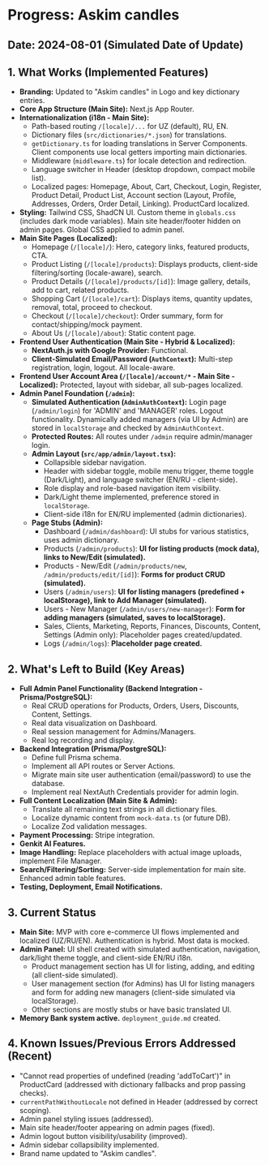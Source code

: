 
# Progress: Askim candles

## Date: 2024-08-01 (Simulated Date of Update)

## 1. What Works (Implemented Features)

*   **Branding:** Updated to "Askim candles" in Logo and key dictionary entries.
*   **Core App Structure (Main Site):** Next.js App Router.
*   **Internationalization (i18n - Main Site):**
    *   Path-based routing `/[locale]/...` for UZ (default), RU, EN.
    *   Dictionary files (`src/dictionaries/*.json`) for translations.
    *   `getDictionary.ts` for loading translations in Server Components. Client components use local getters importing main dictionaries.
    *   Middleware (`middleware.ts`) for locale detection and redirection.
    *   Language switcher in Header (desktop dropdown, compact mobile list).
    *   Localized pages: Homepage, About, Cart, Checkout, Login, Register, Product Detail, Product List, Account section (Layout, Profile, Addresses, Orders, Order Detail, Linking). ProductCard localized.
*   **Styling:** Tailwind CSS, ShadCN UI. Custom theme in `globals.css` (includes dark mode variables). Main site header/footer hidden on admin pages. Global CSS applied to admin panel.
*   **Main Site Pages (Localized):**
    *   Homepage (`/[locale]/`): Hero, category links, featured products, CTA.
    *   Product Listing (`/[locale]/products`): Displays products, client-side filtering/sorting (locale-aware), search.
    *   Product Details (`/[locale]/products/[id]`): Image gallery, details, add to cart, related products.
    *   Shopping Cart (`/[locale]/cart`): Displays items, quantity updates, removal, total, proceed to checkout.
    *   Checkout (`/[locale]/checkout`): Order summary, form for contact/shipping/mock payment.
    *   About Us (`/[locale]/about`): Static content page.
*   **Frontend User Authentication (Main Site - Hybrid & Localized):**
    *   **NextAuth.js with Google Provider:** Functional.
    *   **Client-Simulated Email/Password (`AuthContext`):** Multi-step registration, login, logout. All locale-aware.
*   **Frontend User Account Area (`/[locale]/account/*` - Main Site - Localized):** Protected, layout with sidebar, all sub-pages localized.
*   **Admin Panel Foundation (`/admin`):**
    *   **Simulated Authentication (`AdminAuthContext`):** Login page (`/admin/login`) for 'ADMIN' and 'MANAGER' roles. Logout functionality. Dynamically added managers (via UI by Admin) are stored in `localStorage` and checked by `AdminAuthContext`.
    *   **Protected Routes:** All routes under `/admin` require admin/manager login.
    *   **Admin Layout (`src/app/admin/layout.tsx`):**
        *   Collapsible sidebar navigation.
        *   Header with sidebar toggle, mobile menu trigger, theme toggle (Dark/Light), and language switcher (EN/RU - client-side).
        *   Role display and role-based navigation item visibility.
        *   Dark/Light theme implemented, preference stored in `localStorage`.
        *   Client-side i18n for EN/RU implemented (admin dictionaries).
    *   **Page Stubs (Admin):**
        *   Dashboard (`/admin/dashboard`): UI stubs for various statistics, uses admin dictionary.
        *   Products (`/admin/products`): **UI for listing products (mock data), links to New/Edit (simulated).**
        *   Products - New/Edit (`/admin/products/new`, `/admin/products/edit/[id]`): **Forms for product CRUD (simulated).**
        *   Users (`/admin/users`): **UI for listing managers (predefined + localStorage), link to Add Manager (simulated).**
        *   Users - New Manager (`/admin/users/new-manager`): **Form for adding managers (simulated, saves to localStorage).**
        *   Sales, Clients, Marketing, Reports, Finances, Discounts, Content, Settings (Admin only): Placeholder pages created/updated.
        *   Logs (`/admin/logs`): **Placeholder page created.**

## 2. What's Left to Build (Key Areas)

*   **Full Admin Panel Functionality (Backend Integration - Prisma/PostgreSQL):**
    *   Real CRUD operations for Products, Orders, Users, Discounts, Content, Settings.
    *   Real data visualization on Dashboard.
    *   Real session management for Admins/Managers.
    *   Real log recording and display.
*   **Backend Integration (Prisma/PostgreSQL):**
    *   Define full Prisma schema.
    *   Implement all API routes or Server Actions.
    *   Migrate main site user authentication (email/password) to use the database.
    *   Implement real NextAuth Credentials provider for admin login.
*   **Full Content Localization (Main Site & Admin):**
    *   Translate all remaining text strings in all dictionary files.
    *   Localize dynamic content from `mock-data.ts` (or future DB).
    *   Localize Zod validation messages.
*   **Payment Processing:** Stripe integration.
*   **Genkit AI Features.**
*   **Image Handling:** Replace placeholders with actual image uploads, implement File Manager.
*   **Search/Filtering/Sorting:** Server-side implementation for main site. Enhanced admin table features.
*   **Testing, Deployment, Email Notifications.**

## 3. Current Status

*   **Main Site:** MVP with core e-commerce UI flows implemented and localized (UZ/RU/EN). Authentication is hybrid. Most data is mocked.
*   **Admin Panel:** UI shell created with simulated authentication, navigation, dark/light theme toggle, and client-side EN/RU i18n.
    *   Product management section has UI for listing, adding, and editing (all client-side simulated).
    *   User management section (for Admins) has UI for listing managers and form for adding new managers (client-side simulated via localStorage).
    *   Other sections are mostly stubs or have basic translated UI.
*   **Memory Bank system active.** `deployment_guide.md` created.

## 4. Known Issues/Previous Errors Addressed (Recent)
*   "Cannot read properties of undefined (reading 'addToCart')" in ProductCard (addressed with dictionary fallbacks and prop passing checks).
*   `currentPathWithoutLocale` not defined in Header (addressed by correct scoping).
*   Admin panel styling issues (addressed).
*   Main site header/footer appearing on admin pages (fixed).
*   Admin logout button visibility/usability (improved).
*   Admin sidebar collapsibility implemented.
*   Brand name updated to "Askim candles".
